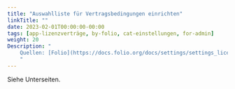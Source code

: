 ```yaml
---
title: "Auswahlliste für Vertragsbedingungen einrichten"
linkTitle: ""
date: 2023-02-01T00:00:00-00:00
tags: [app-lizenzverträge, by-folio, cat-einstellungen, for-admin]
weight: 20
Description: "
    Quellen: [Folio](https://docs.folio.org/docs/settings/settings_licenses/settings_licenses/#settings--licenses--pick-lists) & [GBV](https://info.gbv.de/pages/viewpage.action?pageId=847085656)
    "
---
```


Siehe Unterseiten.
